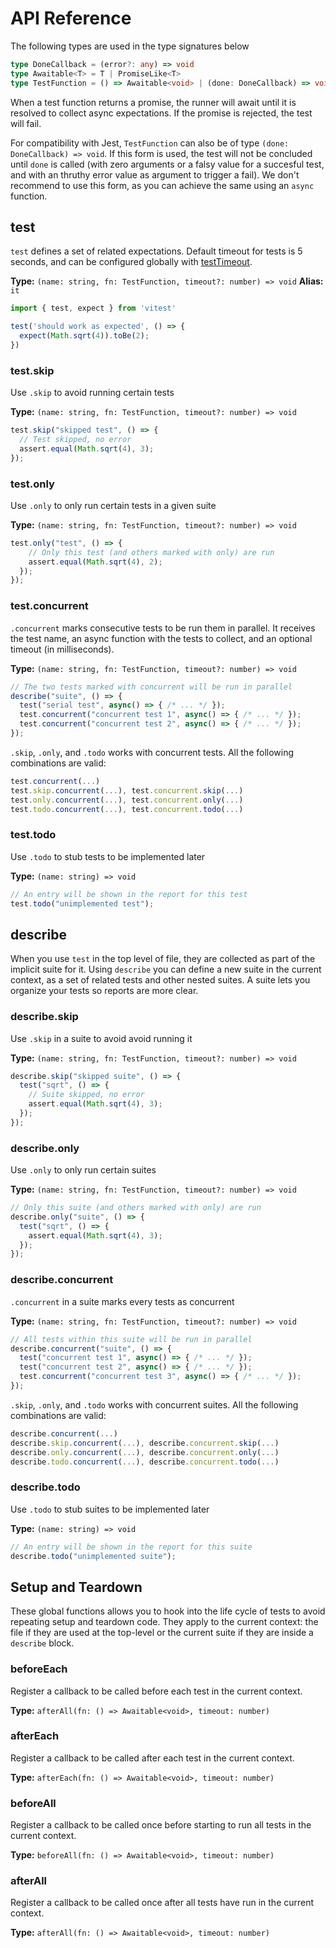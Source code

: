 # API Reference

The following types are used in the type signatures below

```ts
type DoneCallback = (error?: any) => void
type Awaitable<T> = T | PromiseLike<T>
type TestFunction = () => Awaitable<void> | (done: DoneCallback) => void
```

When a test function returns a promise, the runner will await until it is resolved to collect async expectations. If the promise is rejected, the test will fail.

For compatibility with Jest, `TestFunction` can also be of type `(done: DoneCallback) => void`. If this form is used, the test will not be concluded until `done` is called (with zero arguments or a falsy value for a succesful test, and with an thruthy error value as argument to trigger a fail). We don't recommend to use this form, as you can achieve the same using an `async` function.

## test

`test` defines a set of related expectations. Default timeout for tests is 5 seconds, and can be configured globally with [testTimeout](../config/#testtimeout).

**Type:** `(name: string, fn: TestFunction, timeout?: number) => void`
**Alias:** `it`

```ts
import { test, expect } from 'vitest'

test('should work as expected', () => {
  expect(Math.sqrt(4)).toBe(2);
})
```

### test.skip

Use `.skip` to avoid running certain tests

**Type:** `(name: string, fn: TestFunction, timeout?: number) => void`

```ts
test.skip("skipped test", () => {
  // Test skipped, no error
  assert.equal(Math.sqrt(4), 3);
});
```

### test.only

Use `.only` to only run certain tests in a given suite 

**Type:** `(name: string, fn: TestFunction, timeout?: number) => void`

```ts
test.only("test", () => {
    // Only this test (and others marked with only) are run
    assert.equal(Math.sqrt(4), 2);
  });
});
```

### test.concurrent

`.concurrent` marks consecutive tests to be run them in parallel. It receives the test name, an async function with the tests to collect, and an optional timeout (in milliseconds).

**Type:** `(name: string, fn: TestFunction, timeout?: number) => void`

```ts
// The two tests marked with concurrent will be run in parallel
describe("suite", () => {
  test("serial test", async() => { /* ... */ });
  test.concurrent("concurrent test 1", async() => { /* ... */ });
  test.concurrent("concurrent test 2", async() => { /* ... */ });
});
```

`.skip`, `.only`, and `.todo` works with concurrent tests. All the following combinations are valid:

```ts
test.concurrent(...)
test.skip.concurrent(...), test.concurrent.skip(...)
test.only.concurrent(...), test.concurrent.only(...)
test.todo.concurrent(...), test.concurrent.todo(...)
```

### test.todo

Use `.todo` to stub tests to be implemented later

**Type:** `(name: string) => void`

```ts
// An entry will be shown in the report for this test
test.todo("unimplemented test");
```

## describe

When you use `test` in the top level of file, they are collected as part of the implicit suite for it. Using `describe` you can define a new suite in the current context, as a set of related tests and other nested suites. A suite lets you organize your tests so reports are more clear.

### describe.skip

Use `.skip` in a suite to avoid avoid running it

**Type:** `(name: string, fn: TestFunction, timeout?: number) => void`

```ts
describe.skip("skipped suite", () => {
  test("sqrt", () => {
    // Suite skipped, no error
    assert.equal(Math.sqrt(4), 3);
  });
});
```

### describe.only

Use `.only` to only run certain suites

**Type:** `(name: string, fn: TestFunction, timeout?: number) => void`

```ts
// Only this suite (and others marked with only) are run
describe.only("suite", () => {
  test("sqrt", () => {
    assert.equal(Math.sqrt(4), 3);
  });
});
```

### describe.concurrent

`.concurrent` in a suite marks every tests as concurrent

**Type:** `(name: string, fn: TestFunction, timeout?: number) => void`

```ts
// All tests within this suite will be run in parallel
describe.concurrent("suite", () => {
  test("concurrent test 1", async() => { /* ... */ });
  test("concurrent test 2", async() => { /* ... */ });
  test.concurrent("concurrent test 3", async() => { /* ... */ });
});
```

`.skip`, `.only`, and `.todo` works with concurrent suites. All the following combinations are valid:

```ts
describe.concurrent(...)
describe.skip.concurrent(...), describe.concurrent.skip(...)
describe.only.concurrent(...), describe.concurrent.only(...)
describe.todo.concurrent(...), describe.concurrent.todo(...)
```

### describe.todo

Use `.todo` to stub suites to be implemented later

**Type:** `(name: string) => void`

```ts
// An entry will be shown in the report for this suite
describe.todo("unimplemented suite");
```

## Setup and Teardown

These global functions allows you to hook into the life cycle of tests to avoid repeating setup and teardown code. They apply to the current context: the file if they are used at the top-level or the current suite if they are inside a `describe` block.

### beforeEach 

Register a callback to be called before each test in the current context.

**Type:** `afterAll(fn: () => Awaitable<void>, timeout: number)`

### afterEach

Register a callback to be called after each test in the current context.

**Type:** `afterEach(fn: () => Awaitable<void>, timeout: number)`

### beforeAll

Register a callback to be called once before starting to run all tests in the current context.

**Type:** `beforeAll(fn: () => Awaitable<void>, timeout: number)`

### afterAll

Register a callback to be called once after all tests have run in the current context.

**Type:** `afterAll(fn: () => Awaitable<void>, timeout: number)`


